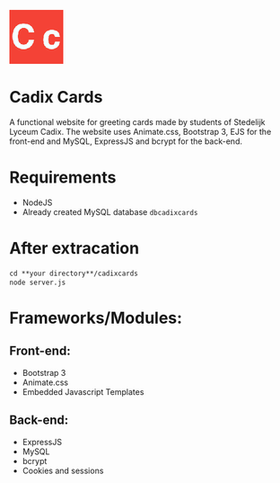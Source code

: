 ![logo](gitImages/logo.jpg)
# Cadix Cards
A functional website for greeting cards made by students of Stedelijk Lyceum Cadix. The website uses Animate.css, Bootstrap 3, EJS for the front-end and MySQL, ExpressJS and bcrypt for the back-end.

# Requirements
- NodeJS
- Already created MySQL database ```dbcadixcards```
 
# After extracation
```
cd **your directory**/cadixcards
node server.js
```
# Frameworks/Modules:
## Front-end:
- Bootstrap 3
- Animate.css
- Embedded Javascript Templates
## Back-end:
- ExpressJS
- MySQL
- bcrypt
- Cookies and sessions
